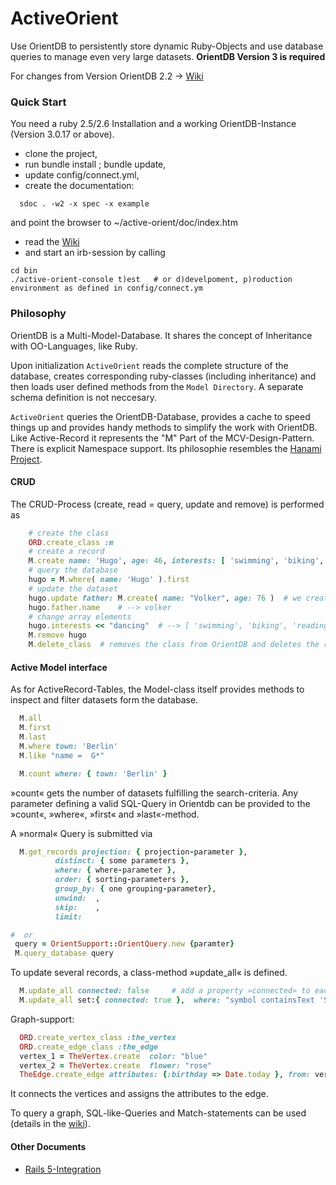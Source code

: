 # ActiveOrient
Use OrientDB to persistently store dynamic Ruby-Objects and use database queries to manage even very large
datasets. **OrientDB Version 3 is required**

For changes from Version OrientDB 2.2 -> [Wiki](../..//wiki/Changes-2.2--to------3.0)
### Quick Start

You need a ruby 2.5/2.6  Installation and a working OrientDB-Instance (Version 3.0.17 or above).

- clone the project, 
 - run bundle install ; bundle update, 
 - update config/connect.yml,
 - create the documentation:
 ```
   sdoc . -w2 -x spec -x example
   ```
   and point the browser to ~/active-orient/doc/index.htm
   
-  read the [Wiki](./../../wiki/Initialisation)
 - and start an irb-session by calling  
```
cd bin
./active-orient-console t)est   # or d)develpoment, p)roduction environment as defined in config/connect.ym
```

### Philosophy


OrientDB is a Multi-Model-Database. It shares the concept of Inheritance with OO-Languages, like Ruby. 
 
Upon initialization `ActiveOrient` reads the complete structure of the database, creates corresponding ruby-classes (including inheritance) and then loads user defined methods from the `Model Directory`. A separate schema definition is not neccesary. 

`ActiveOrient` queries the OrientDB-Database, provides a cache to speed things up and provides handy methods to simplify the work with OrientDB. Like Active-Record it represents the "M" Part of the MCV-Design-Pattern. There is explicit Namespace support. Its philosophie resembles the [Hanami Project](https://github.com/hanami/hanami). 




#### CRUD
The CRUD-Process (create, read = query, update and remove) is performed as
```ruby	
    # create the class
    ORD.create_class :m
    # create a record
    M.create name: 'Hugo', age: 46, interests: [ 'swimming', 'biking', 'reading' ]
    # query the database
    hugo = M.where( name: 'Hugo' ).first
    # update the dataset
    hugo.update father: M.create( name: "Volker", age: 76 )  # we create an internal link
    hugo.father.name	# --> volker
    # change array elements
    hugo.interests << "dancing"  # --> [ 'swimming', 'biking', 'reading', 'dancing' ]
    M.remove hugo 
    M.delete_class	# removes the class from OrientDB and deletes the ruby-object-definition
 ```
 

#### Active Model interface

As for ActiveRecord-Tables, the Model-class itself provides methods to inspect and filter datasets form the database.

```ruby
  M.all   
  M.first
  M.last
  M.where town: 'Berlin'
  M.like "name =  G*"

  M.count where: { town: 'Berlin' }
```
»count« gets the number of datasets fulfilling the search-criteria. Any parameter defining a valid SQL-Query in Orientdb can be provided to the »count«, »where«, »first« and »last«-method.

A »normal« Query is submitted via
```ruby
  M.get_records projection: { projection-parameter },
		  distinct: { some parameters },
		  where: { where-parameter },
		  order: { sorting-parameters },
		  group_by: { one grouping-parameter},
		  unwind:  ,
		  skip:    ,
		  limit:  

#  or
 query = OrientSupport::OrientQuery.new {paramter}  
 M.query_database query

```

To update several records, a class-method »update_all« is defined.
```ruby
  M.update_all connected: false   	# add a property »connected» to each record
  M.update_all set:{ connected: true },  where: "symbol containsText 'S'" 
```

Graph-support:

```ruby
  ORD.create_vertex_class :the_vertex
  ORD.create_edge_class :the_edge
  vertex_1 = TheVertex.create  color: "blue"
  vertex_2 = TheVertex.create  flower: "rose"
  TheEdge.create_edge attributes: {:birthday => Date.today }, from: vertex_1, to: vertex_2
```
It connects the vertices and assigns the attributes to the edge.

To query a graph,  SQL-like-Queries and Match-statements can be used (details in the [wiki](https://github.com/topofocus/active-orient/wiki)). 

#### Other Documents

- [Rails 5-Integration](./rails.md)



